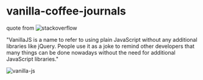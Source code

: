# vanilla-coffee-journals	

quote from ![stackoverflow](http://stackoverflow.com/questions/20435653/what-is-vanillajs)

"VanillaJS is a name to refer to using plain JavaScript without any additional libraries like jQuery. People use it as a joke to remind other developers that many things can be done nowadays without the need for additional JavaScript libraries."

![vanilla-js](http://vanilla-js.com)
